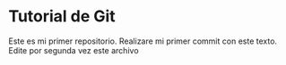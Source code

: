 # Tutorial de Git

Este es mi primer repositorio.
Realizare mi primer commit con este texto.
Edite por segunda vez este archivo
